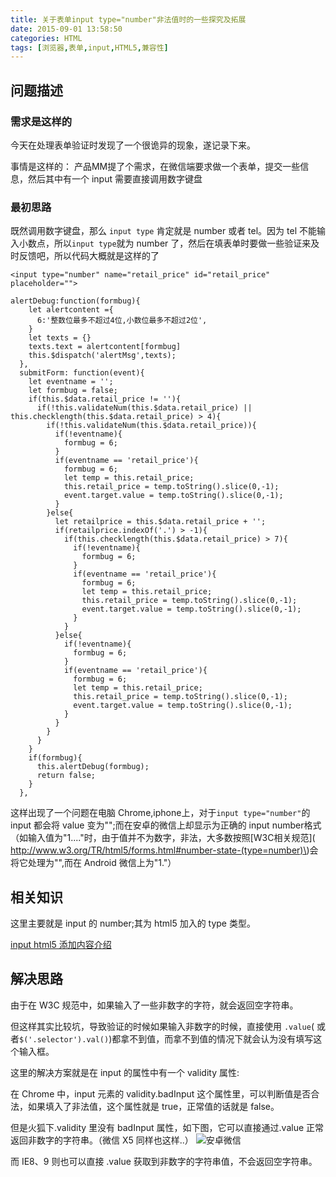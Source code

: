```yaml
---
title: 关于表单input type="number"非法值时的一些探究及拓展
date: 2015-09-01 13:58:50
categories: HTML
tags: [浏览器,表单,input,HTML5,兼容性]
---
```


## 问题描述

### 需求是这样的

今天在处理表单验证时发现了一个很诡异的现象，遂记录下来。

事情是这样的：
产品MM提了个需求，在微信端要求做一个表单，提交一些信息，然后其中有一个 input 需要直接调用数字键盘

### 最初思路

既然调用数字键盘，那么 `input type` 肯定就是 number 或者 tel。因为 tel 不能输入小数点，所以`input type`就为 number 了，然后在填表单时要做一些验证来及时反馈吧，所以代码大概就是这样的了

	<input type="number" name="retail_price" id="retail_price" placeholder="">
	
	alertDebug:function(formbug){
        let alertcontent ={
          6:'整数位最多不超过4位,小数位最多不超过2位',
        }
        let texts = {}
        texts.text = alertcontent[formbug]
        this.$dispatch('alertMsg',texts);
      },
      submitForm: function(event){
        let eventname = '';
        let formbug = false;
        if(this.$data.retail_price != ''){
          if(!this.validateNum(this.$data.retail_price) || this.checklength(this.$data.retail_price) > 4){
            if(!this.validateNum(this.$data.retail_price)){
              if(!eventname){
                formbug = 6;
              }
              if(eventname == 'retail_price'){
                formbug = 6;
                let temp = this.retail_price;
                this.retail_price = temp.toString().slice(0,-1);
                event.target.value = temp.toString().slice(0,-1);
              }
            }else{
              let retailprice = this.$data.retail_price + '';
              if(retailprice.indexOf('.') > -1){
                if(this.checklength(this.$data.retail_price) > 7){
                  if(!eventname){
                    formbug = 6;
                  }
                  if(eventname == 'retail_price'){
                    formbug = 6;
                    let temp = this.retail_price;
                    this.retail_price = temp.toString().slice(0,-1);
                    event.target.value = temp.toString().slice(0,-1);
                  }
                }
              }else{
                if(!eventname){
                  formbug = 6;
                }
                if(eventname == 'retail_price'){
                  formbug = 6;
                  let temp = this.retail_price;
                  this.retail_price = temp.toString().slice(0,-1);
                  event.target.value = temp.toString().slice(0,-1);
                }
              }
            }
          }
        }
        if(formbug){
          this.alertDebug(formbug);
          return false;
        }
      },
        
这样出现了一个问题在电脑 Chrome,iphone上，对于`input type="number"`的 input 都会将 value 变为"";而在安卓的微信上却显示为正确的 input number格式（如输入值为"1...."时，由于值并不为数字，非法，大多数按照[W3C相关规范]( http://www.w3.org/TR/html5/forms.html#number-state-(type=number)\)会将它处理为"",而在 Android 微信上为"1."）


## 相关知识

这里主要就是 input 的 number;其为 html5 加入的 type 类型。

[input html5 添加内容介绍](http://www.w3school.com.cn/html5/html_5_form_input_types.asp)

## 解决思路

   由于在 W3C 规范中，如果输入了一些非数字的字符，就会返回空字符串。

   但这样其实比较坑，导致验证的时候如果输入非数字的时候，直接使用 `.value`( 或者`$('.selector').val()`)都拿不到值，而拿不到值的情况下就会认为没有填写这个输入框。
	
   这里的解决方案就是在 input 的属性中有一个 validity 属性:
   
   在 Chrome 中，input 元素的 validity.badInput 这个属性里，可以判断值是否合法，如果填入了非法值，这个属性就是 true，正常值的话就是 false。

   但是火狐下.validity 里没有 badInput 属性，如下图，它可以直接通过.value 正常返回非数字的字符串。（微信 X5 同样也这样..）
   ![安卓微信](http://qcyoung.qiniudn.com/qcyoung/type-number非法值的一些探究及拓展/安卓微信，valid对象有的属性.png)

   而 IE8、9 则也可以直接 .value 获取到非数字的字符串值，不会返回空字符串。
   
